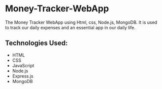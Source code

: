 # Money-Tracker-WebApp

The Money Tracker WebApp using Html, css, Node.js, MongoDB.
It is used to track our daily expenses and an essential app in our daily life.

## Technologies Used:
  - HTML
  - CSS
  - JavaScript
  - Node.js
  - Express.js
  - MongoDB
